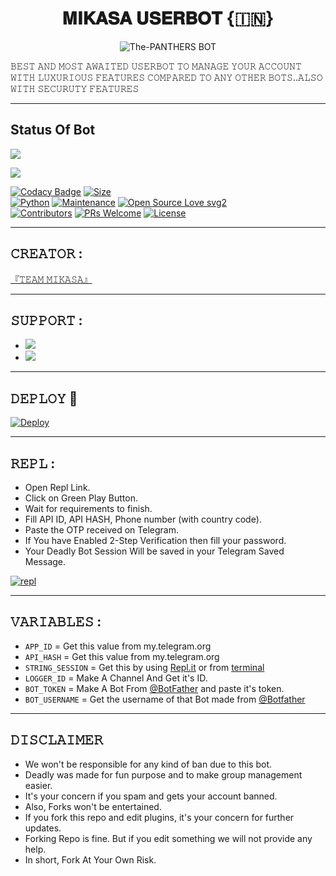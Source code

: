 <h1 align="center">
<b>𝐌𝐈𝐊𝐀𝐒𝐀 𝐔𝐒𝐄𝐑𝐁𝐎𝐓 {🇮🇳}</b>
</h1>
<p align="center">
  <img src="https://telegra.ph/file/3142697b0998fa9fa464c.jpg" alt="The-PANTHERS BOT">

𝙱𝙴𝚂𝚃  𝙰𝙽𝙳  𝙼𝙾𝚂𝚃  𝙰𝚆𝙰𝙸𝚃𝙴𝙳  𝚄𝚂𝙴𝚁𝙱𝙾𝚃  𝚃𝙾  𝙼𝙰𝙽𝙰𝙶𝙴  𝚈𝙾𝚄𝚁  𝙰𝙲𝙲𝙾𝚄𝙽𝚃 𝚆𝙸𝚃𝙷 𝙻𝚄𝚇𝚄𝚁𝙸𝙾𝚄𝚂 𝙵𝙴𝙰𝚃𝚄𝚁𝙴𝚂 𝙲𝙾𝙼𝙿𝙰𝚁𝙴𝙳 𝚃𝙾 𝙰𝙽𝚈 𝙾𝚃𝙷𝙴𝚁 𝙱𝙾𝚃𝚂..𝙰𝙻𝚂𝙾 𝚆𝙸𝚃𝙷 𝚂𝙴𝙲𝚄𝚁𝚄𝚃𝚈 𝙵𝙴𝙰𝚃𝚄𝚁𝙴𝚂 </p>

-----

## Status Of Bot 

<p align="left"><a href="https://github.com/sameerpanthi/deadly-op-bot/network/members"><img src="https://img.shields.io/github/forks/TEAM-MIKASA/MIKASA-BOT?label=Forks&logoColor=Black&style=social"></a><p align="left"><a href="https://github.com/TEAM-MIKASA/MIKASA-BOT/stargazers"><img src="https://img.shields.io/github/stars/TEAM-MIKASA/MIKASA-BOT?logoColor=Blue&style=social"></a><p align="left"><a href="https://github.com/TEAM-MIKASA/MIKASA-BOT"></a><p align="left"><a href="https://github.com/TEAM-MIKASA/MIKASA-BOT?"></

[![Codacy Badge](https://api.codacy.com/project/badge/Grade/f7c51539e67b483bb8d7749acca51d3a)](https://app.codacy.com/gh/TEAM-MIKASA/MIKASA-BOT?utm_source=github.com&utm_medium=referral&utm_content=TEAM-MIKASA/MIKASA-BOT&utm_campaign=Badge_Grade_Settings)
[![Size](https://img.shields.io/github/repo-size/TEAM-MIKASA/MIKASA-BOT?style=flat-square&color=green)](https://github.com/TEAM-MIKASA/MIKASA-BOT/)   
[![Python](https://img.shields.io/badge/Python-v3.9-blue)](https://www.python.org/)
[![Maintenance](https://img.shields.io/badge/Maintained%3F-yes-green.svg)](https://github.com/TEAM-MIKASA/MIKASA-BOT/graphs/commit-activity)
[![Open Source Love svg2](https://badges.frapsoft.com/os/v2/open-source.svg?v=103)](https://github.com/TEAM-MIKASA/MIKASA-BOT)   
[![Contributors](https://img.shields.io/github/contributors/TEAM-MIKASA/MIKASA-BOT?style=flat-square&color=green)](https://github.com/TEAM-MIKASA/MIKASA-BOT/graphs/contributors)
[![PRs Welcome](https://img.shields.io/badge/PRs-welcome-brightgreen.svg?style=flat-square)](https://makeapullrequest.com)
[![License](https://img.shields.io/badge/License-AGPL-blue)](https://github.com/TEAM-MIKASA/MIKASA-BOT/blob/main/LICENSE)

------

## 𝙲𝚁𝙴𝙰𝚃𝙾𝚁 : 
[『𝚃𝙴𝙰𝙼 𝙼𝙸𝙺𝙰𝚂𝙰』](https://t.me/deadly_network)

---------------

## 𝚂𝚄𝙿𝙿𝙾𝚁𝚃 :

- <a href="https://t.me/deadly_bot_support"><img src="https://img.shields.io/badge/Join-SUPPORT%20GROUP-red.svg?logo=Telegram"></a>
- <a href="https://t.me/deadly_bot_op"><img src="https://img.shields.io/badge/Join-SUPPORT%20CHANNEL-red.svg?logo=Telegram"></a>

-------------------------------------------------

## 𝙳𝙴𝙿𝙻𝙾𝚈  🚀

[![Deploy]()](https://heroku.com/deploy?template=https://github.com/TEAM-MIKASA/MIKASA-BOT)

------------------------------------------------
## 𝚁𝙴𝙿𝙻 :                

- Open Repl Link.
- Click on Green Play Button.
- Wait for requirements to finish.
- Fill API ID, API HASH, Phone number (with country code).
- Paste the OTP received on Telegram.
- If You have Enabled 2-Step Verification then fill your password.
- Your Deadly Bot Session Will be saved in your Telegram Saved Message.

[![repl]()](https://replit.com/@TEAM-MIKASA/MIKASA-OP-BOT#main.py)
    
-------------------------------------------------
## 𝚅𝙰𝚁𝙸𝙰𝙱𝙻𝙴𝚂 :

- `APP_ID`  =  Get this value from my.telegram.org
- `API_HASH`  =  Get this value from my.telegram.org
- `STRING_SESSION`  =  Get this by using [Repl.it](#Repl) or from [terminal](#Terminal)
- `LOGGER_ID`  =  Make A Channel And Get it's ID.
- `BOT_TOKEN`  =  Make A Bot From [@BotFather](https://t.me/botfather) and paste it's token.
- `BOT_USERNAME`  =  Get the username of that Bot made from [@Botfather](https://t.me/botfather)
------------
## 𝙳𝙸𝚂𝙲𝙻𝙰𝙸𝙼𝙴𝚁 


- We won't be responsible for any kind of ban due to this bot.
- Deadly was made for fun purpose and to make group management easier.
- It's your concern if you spam and gets your account banned.
- Also, Forks won't be entertained.
- If you fork this repo and edit plugins, it's your concern for further updates.
- Forking Repo is fine. But if you edit something we will not provide any help.
- In short, Fork At Your Own Risk.


